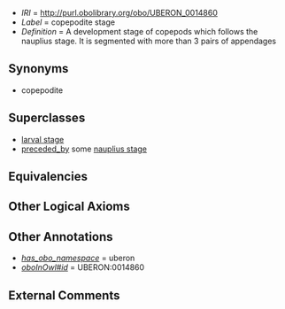  * *IRI* = http://purl.obolibrary.org/obo/UBERON_0014860
 * *Label* = copepodite stage
 * *Definition* = A development stage of copepods which follows the nauplius stage. It is segmented with more than 3 pairs of appendages

## Synonyms

 * copepodite

## Superclasses

 * [larval stage](../../UBERON/69/UBERON_0000069.md)
 * [preceded_by](../../BFO/62/BFO_0000062.md) some [nauplius stage](../../UBERON/06/UBERON_0014406.md)

## Equivalencies


## Other Logical Axioms


## Other Annotations

 * *[has_obo_namespace](../../ce/oboInOwl#hasOBONamespace.md)* = uberon
 * *[oboInOwl#id](../../id/oboInOwl#id.md)* = UBERON:0014860

## External Comments

